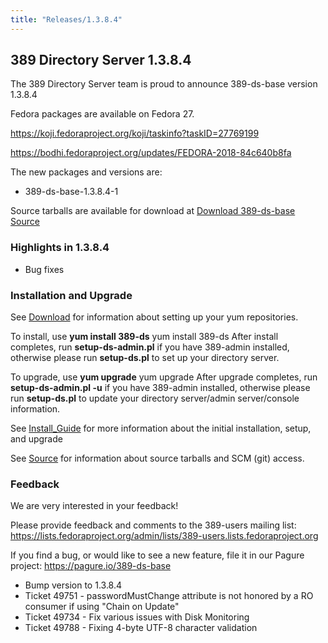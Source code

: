 ```yaml
---
title: "Releases/1.3.8.4"
---
```


389 Directory Server 1.3.8.4
-----------------------------

The 389 Directory Server team is proud to announce 389-ds-base version 1.3.8.4

Fedora packages are available on Fedora 27.

<https://koji.fedoraproject.org/koji/taskinfo?taskID=27769199>

<https://bodhi.fedoraproject.org/updates/FEDORA-2018-84c640b8fa>


The new packages and versions are:

-   389-ds-base-1.3.8.4-1

Source tarballs are available for download at [Download 389-ds-base Source](https://releases.pagure.org/389-ds-base/389-ds-base-1.3.8.4.tar.bz2)

### Highlights in 1.3.8.4

- Bug fixes

### Installation and Upgrade 
See [Download](../download.html) for information about setting up your yum repositories.

To install, use **yum install 389-ds** yum install 389-ds After install completes, run **setup-ds-admin.pl** if you have 389-admin installed, otherwise please run **setup-ds.pl** to set up your directory server.

To upgrade, use **yum upgrade** yum upgrade After upgrade completes, run **setup-ds-admin.pl -u** if you have 389-admin installed, otherwise please run **setup-ds.pl** to update your directory server/admin server/console information.

See [Install\_Guide](../legacy/install-guide.html) for more information about the initial installation, setup, and upgrade

See [Source](../development/source.html) for information about source tarballs and SCM (git) access.

### Feedback

We are very interested in your feedback!

Please provide feedback and comments to the 389-users mailing list: <https://lists.fedoraproject.org/admin/lists/389-users.lists.fedoraproject.org>

If you find a bug, or would like to see a new feature, file it in our Pagure project: <https://pagure.io/389-ds-base>

- Bump version to 1.3.8.4
- Ticket 49751 - passwordMustChange attribute is not honored by a RO consumer if using "Chain on Update"
- Ticket 49734 - Fix various issues with Disk Monitoring
- Ticket 49788 - Fixing 4-byte UTF-8 character validation

